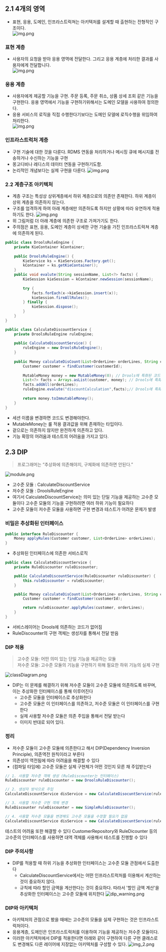 ## 2.1 4개의 영역
- 표현, 응용, 도메인, 인프라스트럭쳐는 아키텍처를 설계할 때 출현하는 전형적인 구조이다.  
![img.png](image/img.png)

### 표현 계층
- 사용자의 요청을 받아 응용 영역에 전달한다. 그리고 응용 계층에 처리한 결과를 사용자에게 전달합니다.  
![img.png](image/controllerImage.png)

### 응용 계층
- 사용자에게 제공할 기능을 구현. 주문 등록, 주문 취소, 상품 상세 조회 같은 기능을 구현한다. 응용 영역에서 기능을 구현하기위해서는 도메인 모델을 사용하여 정의한다.
- 응용 서비스의 로직을 직접 수행한다기보다는 도메인 모델에 로직수행을 위임하여 처리한다.  
![img.png](image/serviceLayer.png)

### 인프라스트럭처 계층
- 구현 기술에 대한 것을 다룬다. RDMS 연동을 처리하거나 메시징 큐에 메시지를 전송하거나 수신하는 기능을 구현
- 몽고디비나 레디스의 데이터 연동을 구현하기도함.
- 논리적인 개념보다는 실제 구현을 다룬다.
![img.png](image/infrastructure.png)

### 2.2 계층구조 아키텍처
- 계층 구조는 특성상 상위계층에서 하위 계층으로의 의존만 존재한다. 하위 계층이 상위 계층을 의존하지 않는다.
- 구조를 엄격하게 하여 아래 계층에만 의존하도록 하지만 상황에 따라 유연하게 적용하기도 한다.
![img.png](image/layer.png)
- 위 그림처럼 더 아래 계층에 의존한 구조로 가져가기도 한다. 
- 주의점은 표현, 응용, 도메인 계층이 상세한 구현 기술을 가진 인프라스트럭쳐 계층에 의존하게 된다.

```java
public class DroolsRuleEngine {
    private KieContainer kContainer;
    
    public DroolsRuleEngine() {
        KieService ks = KieServices.Factory.get();
        kContainer = ks.getKieContainer();
    }
    public void evalute(String sessionName, List<?> facts) {
        KieSession kieSession = kContainer.newSession(sessionName);
        
        try {
            facts.forEach(x->kieSession.insert(x));
            kieSession.fireAllRules();
        } finally {
            kieSession.dispose();
        }
    }
}
```

```java
public class CalculateDiscountService {
    private DroolsRuleEngine ruleEngine;
    
    public CalculateDiscountService() {
        ruleEngine = new DroolsRuleEngine();
    }
    
    public Money calculateDisCount(List<OrderLine> orderLines, String customerId) {
        Customer customer = findCustomer(customerId);
        
        MutableMoney money = new MutableMoney(0); // Drools에 특화된 코드(얀신 결과를 받기 위한 타입)
        List<?> facts = Arrays.asList(customer, money); // Drools에 특화된 코드(룰에 필요한 데이터)
        facts.addAll(orderLines);
        ruleEngine.evalute("discountCalculation",facts);// Drools에 특화된 코드(룰의 이름)
        
        return money.toImmutableMoney();
    }
}
```
- 세션 이름을 변경하면 코드도 변경해야한다.
- MutableMoney는 룰 적용 결과값을 위해 존재하는 타입이다.
- 겉으로는 의존하지 않지만 완전하게 의존하고 있다.
- 기능 확장의 어려움과 테스트의 어려움을 가지고 있다.

## 2.3  DIP
>프로그래머는 “추상화에 의존해야지, 구체화에 의존하면 안된다.”

![module.png](image%2Fmodule.png)
- 고수준 모듈 : CalculateDiscountService
- 저수준 모듈 : DroolsRuleEngine 
- 여기서 CalculateDiscountService는 의미 있는 단일 기능을 제공하는 고수준 모듈이다
  고수준 모듈의 기능을 구현하려면 여러 하위 기능이 필요하다
- 고수준 모듈이 저수준 모듈을 사용하면 구현 변경과 테스트가 어려운 문제가 발생

### 비밀은 추상화된 인터페이스
```java 
public interface RuleDiscounter { 
    Money applyRules(Customer customer, List<OrderLine> orderLines);
}
```
- 추상화된 인터페이스에 의존한 서비스로직 
```java
public class CalculateDiscountService {
    private RuleDiscounter ruleDiscounter;

    public CalculateDiscountService(RuleDiscounter ruleDiscounter) {
        this.ruleDiscounter = ruleDiscounter;
    }

    public Money calculateDisCount(List<OrderLine> orderLines, String customerId) {
        Customer customer = findCustomer(customerId);

        return ruleDiscounter.applyRules(customer, orderLines);
    }
}
```
- 서비스레이어는 Drools에 의존하는 코드가 없어짐
- RuleDiscounter의 구현 객체는 생성자를 통해서 전달 받음

### DIP 적용
>고수준 모듈: 어떤 의미 있는 단일 기능을 제공하는 모듈  
>저수준 모듈: 고수준 모듈의 기능을 구현하기 위해 필요한 하위 기능의 실제 구현

![classDiagram.png](image%2FclassDiagram.png)
- DIP는 이 문제를 해결하기 위해 저수준 모듈이 고수준 모듈에 의존하도록 바꾸며, 이는 추상화한 인터페이스를 통해 이루어진다
  - 고수준 모듈을 인터페이스로 추상화한다
  - 고수준 모듈은 이 인터페이스를 의존하고, 저수준 모듈은 이 인터페이스를 구현한다
  - 실제 사용할 저수준 모듈은 의존 주입을 통해서 전달 받는다
  - 이미지 반대로 되어 있다.
### 정리
- 저수준 모듈이 고수준 모듈에 의존한다고 해서 DIP(Dependency Inversion Principle), 의존역전 원칙이라고 부른다
- 의존성이 역전됨에 따라 어려움을 해결할 수 있다
- (컴파일 타임에) 고수준 모듈은 실제 구현체가 어떤 것인지 모른 채 주입받는다

```java
// 1. 사용할 저수준 객체 생성 (RuleDiscounter는 인터페이스)
RuleDiscounter ruleDiscounter = new DroolsRuleDiscounter();

// 2. 생성자 방식으로 주입
CalculateDiscountService disService = new CalculateDisocuntService(ruleDiscounter);

// 3. 사용할 저수준 구현 객체 변경
RuleDiscounter ruleDiscounter = new SimpleRuleDiscounter();

// 4. 사용할 저수준 모듈을 변경해도 고수준 모듈을 수정할 필요가 없음
CalculateDiscountService disService = new CalculateDisocuntService(ruleDiscounter);
```
테스트의 어려움 또한 해결할 수 있다
CustomerRepository와 RuleDicounter 등의 고수준의 인터페이스를 사용하면 대역 객체를 사용해서 테스트를 진행할 수 있다

### DIP 주의사항
- DIP를 적용할 때 하위 기능을 추상화한 인터페이스는 고수준 모듈 관점에서 도출한다
  - CalculateDiscountService에서는 어떤 인프라스트럭처를 이용해서 계산하는 것이 중요하지 않다.
  - 규칙에 따라 할인 금액을 계산한다는 것이 중요하다. 따라서 '할인 금액 계산'을 추상화한 인터페이스는 고수준 모듈에 위치한다
![dip_warning.png](image%2Fdip_warning.png)

### DIP와 아키텍처
- 아키텍처의 관점으로 봤을 때에는 고수준의 모듈을 실제 구현하는 것은 인프라스트럭처이다.
- 응용계층, 도메인은 인프라스트럭처를 이용하여 기능을 제공하는 저수준 모듈이다.
- 이러한 아키텍처에서 DIP를 적용한다면 아래와 같이 구현하여 다른 구현 클래스로도 변경해도 다른 레이어에 지장없는 아키텍처를 구성할 수 있다.
![img_2.png](image%2Fimg_2.png)

## 